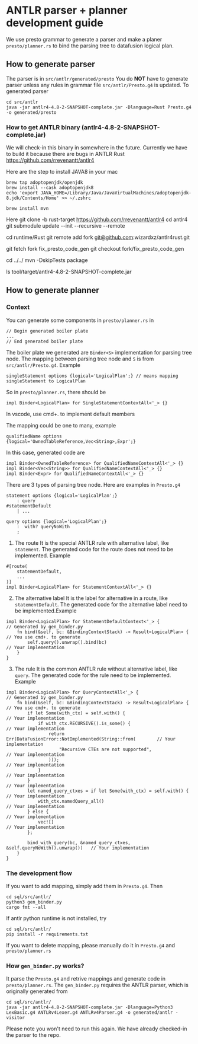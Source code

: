 # ANTLR parser + planner development guide

We use presto grammar to generate a parser and make a planer `presto/planner.rs` to bind the parsing tree to datafusion logical plan.

## How to generate parser

The parser is in `src/antlr/generated/presto`
You do **NOT** have to generate parser unless any rules in grammar file `src/antlr/Presto.g4` is updated. 
To generated parser
```
cd src/antlr
java -jar antlr4-4.8-2-SNAPSHOT-complete.jar -Dlanguage=Rust Presto.g4 -o generated/presto
```

### How to get ANTLR binary (antlr4-4.8-2-SNAPSHOT-complete.jar)

We will check-in this binary in somewhere in the future. Currently we have to build it because there are bugs in ANTLR Rust https://github.com/rrevenantt/antlr4

Here are the step to install JAVA8 in your mac
```
brew tap adoptopenjdk/openjdk
brew install --cask adoptopenjdk8
echo 'export JAVA_HOME=/Library/Java/JavaVirtualMachines/adoptopenjdk-8.jdk/Contents/Home' >> ~/.zshrc

brew install mvn
```

Here 
git clone -b rust-target https://github.com/rrevenantt/antlr4
cd antlr4
git submodule update --init --recursive --remote

cd runtime/Rust
git remote add fork git@github.com:wizardxz/antlr4rust.git

git fetch fork fix_presto_code_gen
git checkout fork/fix_presto_code_gen

cd ../../
mvn -DskipTests package

ls tool/target/antlr4-4.8-2-SNAPSHOT-complete.jar

## How to generate planner

### Context
You can generate some components in `presto/planner.rs` in 
```
// Begin generated boiler plate
...
// End generated boiler plate
```

The boiler plate we generated are `Binder<S>` implementation for parsing tree node. 
The mapping between parsing tree node and `S` is from `src/antlr/Presto.g4`. Example
```
singleStatement options {logical='LogicalPlan';} // means mapping singleStatement to LogicalPlan
```
So in `presto/planner.rs`, there should be
```
impl Binder<LogicalPlan> for SingleStatementContextAll<'_> {}
```
In vscode, use cmd+. to implement default members

The mapping could be one to many, example
```
qualifiedName options {logical='OwnedTableReference,Vec<String>,Expr';}
```
In this case, generated code are
```
impl Binder<OwnedTableReference> for QualifiedNameContextAll<'_> {}
impl Binder<Vec<String>> for QualifiedNameContextAll<'_> {}
impl Binder<Expr> for QualifiedNameContextAll<'_> {}
```

There are 3 types of parsing tree node. Here are examples in `Presto.g4`
```
statement options {logical='LogicalPlan';}
    : query                                                            #statementDefault
    | ...

query options {logical='LogicalPlan';}
    :  with? queryNoWith
    ;
```
1. The route
It is the special ANTLR rule with alternative label, like `statement`. The generated code for the route does not need to be implemented. Example
```
#[route(
    statementDefault,
    ...
)]
impl Binder<LogicalPlan> for StatementContextAll<'_> {}
```
2. The alternative label
It is the label for alternative in a route, like `statementDefault`. The generated code for the alternative label need to be implemented.Example
```
impl Binder<LogicalPlan> for StatementDefaultContext<'_> {            // Generated by gen_binder.py
    fn bind(&self, bc: &BindingContextStack) -> Result<LogicalPlan> { // You use cmd+. to generate
        self.query().unwrap().bind(bc)                                // Your implementation
    }
}
```
3. The rule
It is the common ANTLR rule without alternative label, like `query`. The generated code for the rule need to be implemented. Example
```
impl Binder<LogicalPlan> for QueryContextAll<'_> {                              // Generated by gen_binder.py
    fn bind(&self, bc: &BindingContextStack) -> Result<LogicalPlan> {           // You use cmd+. to generate
        if let Some(with_ctx) = self.with() {                                   // Your implementation
            if with_ctx.RECURSIVE().is_some() {                                 // Your implementation
                return Err(DataFusionError::NotImplemented(String::from(        // Your implementation
                    "Recursive CTEs are not supported",                         // Your implementation
                )));                                                            // Your implementation
            }                                                                   // Your implementation
        }                                                                       // Your implementation
        let named_query_ctxes = if let Some(with_ctx) = self.with() {           // Your implementation
            with_ctx.namedQuery_all()                                           // Your implementation
        } else {                                                                // Your implementation
            vec![]                                                              // Your implementation
        };

        bind_with_query(bc, &named_query_ctxes, &self.queryNoWith().unwrap())   // Your implementation
    }
}
```

### The development flow

If you want to add mapping, simply add them in `Presto.g4`. Then 
```
cd sql/src/antlr/
python3 gen_binder.py
cargo fmt --all
```


If antlr python runtime is not installed, try
```
cd sql/src/antlr/
pip install -r requirements.txt
```

If you want to delete mapping, please manually do it in `Presto.g4` and `presto/planner.rs`

### How `gen_binder.py` works?

It parse the `Presto.g4` and retrive mappings and generate code in `presto/planner.rs`.
The `gen_binder.py` requires the ANTLR parser, which is originally generated from

```
cd sql/src/antlr/
java -jar antlr4-4.8-2-SNAPSHOT-complete.jar -Dlanguage=Python3 LexBasic.g4 ANTLRv4Lexer.g4 ANTLRv4Parser.g4 -o generated/antlr -visitor
```
Please note you won't need to run this again. We have already checked-in the parser to the repo.
